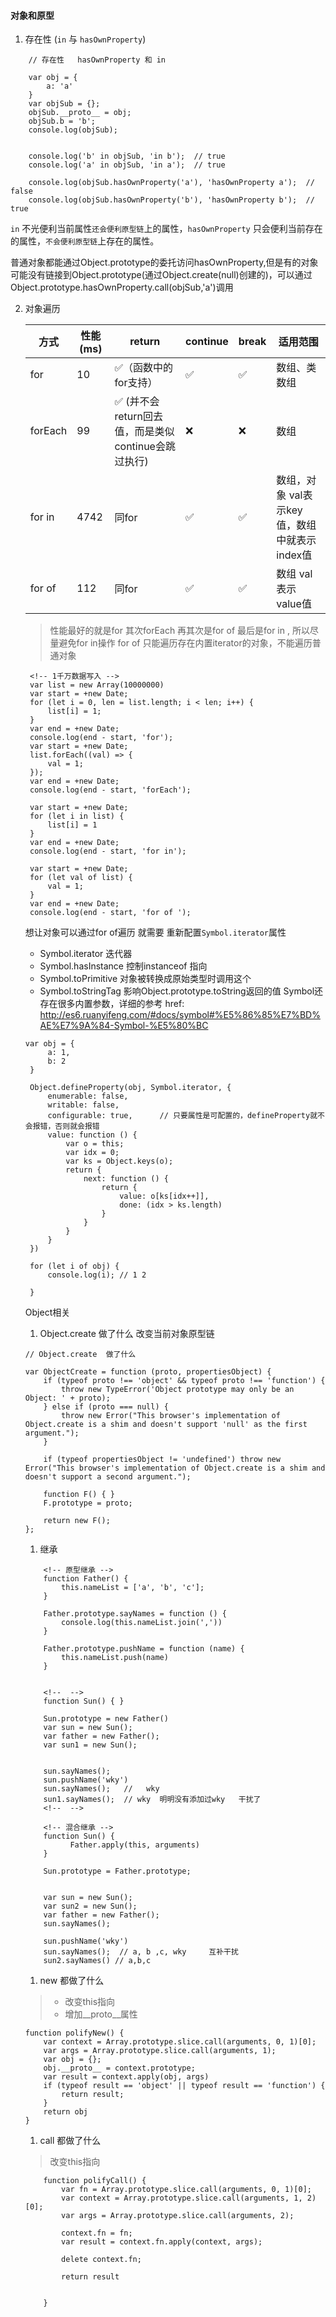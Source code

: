 #### 对象和原型

1. 存在性 (`in` 与 `hasOwnProperty`)
```
    // 存在性   hasOwnProperty 和 in

    var obj = {
        a: 'a'
    }
    var objSub = {};
    objSub.__proto__ = obj;
    objSub.b = 'b';
    console.log(objSub);


    console.log('b' in objSub, 'in b');  // true
    console.log('a' in objSub, 'in a');  // true

    console.log(objSub.hasOwnProperty('a'), 'hasOwnProperty a');  // false
    console.log(objSub.hasOwnProperty('b'), 'hasOwnProperty b');  // true
```

`in` 不光便利当前属性`还会便利原型链`上的属性，`hasOwnProperty` 只会便利当前存在的属性，`不会便利原型链`上存在的属性。

普通对象都能通过Object.prototype的委托访问hasOwnProperty,但是有的对象可能没有链接到Object.prototype(通过Object.create(null)创建的)，可以通过Object.prototype.hasOwnProperty.call(objSub,'a')调用

2. 对象遍历

    | 方式    | 性能(ms) | return                                             | continue | break | 适用范围                                     |
    | ------- | -------- | -------------------------------------------------- | -------- | ----- | -------------------------------------------- |
    | for     | 10       | ✅（函数中的for支持）                               | ✅        | ✅     | 数组、类数组                                 |
    | forEach | 99       | ✅ (并不会return回去值，而是类似continue会跳过执行) | ❌        | ❌     | 数组                                         |
    | for in  | 4742     | 同for                                              | ✅        | ✅     | 数组，对象 val表示key值，数组中就表示index值 |
    | for of  | 112      | 同for                                              | ✅        | ✅     | 数组 val表示value值                          |
    

   > 性能最好的就是for 其次forEach 再其次是for of 最后是for in , 所以尽量避免for in操作
   > for of 只能遍历存在内置iterator的对象，不能遍历普通对象

   ```
    <!-- 1千万数据写入 -->
    var list = new Array(10000000)
    var start = +new Date;
    for (let i = 0, len = list.length; i < len; i++) {
        list[i] = 1;
    }
    var end = +new Date;
    console.log(end - start, 'for');
    var start = +new Date;
    list.forEach((val) => {
        val = 1;
    });
    var end = +new Date;
    console.log(end - start, 'forEach');

    var start = +new Date;
    for (let i in list) {
        list[i] = 1
    }
    var end = +new Date;
    console.log(end - start, 'for in');

    var start = +new Date;
    for (let val of list) {
        val = 1;
    }
    var end = +new Date;
    console.log(end - start, 'for of ');

   ```

   想让对象可以通过for of遍历 就需要 重新配置`Symbol.iterator`属性

    - Symbol.iterator  迭代器
    - Symbol.hasInstance  控制instanceof 指向
    - Symbol.toPrimitive  对象被转换成原始类型时调用这个
    - Symbol.toStringTag  影响Object.prototype.toString返回的值
    Symbol还存在很多内置参数，详细的参考 href: http://es6.ruanyifeng.com/#docs/symbol#%E5%86%85%E7%BD%AE%E7%9A%84-Symbol-%E5%80%BC

   ```
   var obj = {
        a: 1,
        b: 2
    }

    Object.defineProperty(obj, Symbol.iterator, {
        enumerable: false,
        writable: false,
        configurable: true,      // 只要属性是可配置的，defineProperty就不会报错，否则就会报错
        value: function () {
            var o = this;
            var idx = 0;
            var ks = Object.keys(o);
            return {
                next: function () {
                    return {
                        value: o[ks[idx++]],
                        done: (idx > ks.length)
                    }
                }
            }
        }
    })

    for (let i of obj) {
        console.log(i); // 1 2

    }

   ```


   Object相关

   1. Object.create 做了什么  改变当前对象原型链

    ```
    // Object.create  做了什么

    var ObjectCreate = function (proto, propertiesObject) {
        if (typeof proto !== 'object' && typeof proto !== 'function') {
            throw new TypeError('Object prototype may only be an Object: ' + proto);
        } else if (proto === null) {
            throw new Error("This browser's implementation of Object.create is a shim and doesn't support 'null' as the first argument.");
        }

        if (typeof propertiesObject != 'undefined') throw new Error("This browser's implementation of Object.create is a shim and doesn't support a second argument.");

        function F() { }
        F.prototype = proto;

        return new F();
    };
    ```


    1. 继承

    ```
        <!-- 原型继承 -->
        function Father() {
            this.nameList = ['a', 'b', 'c'];
        }

        Father.prototype.sayNames = function () {
            console.log(this.nameList.join(','))
        }

        Father.prototype.pushName = function (name) {
            this.nameList.push(name)
        }


        <!--  -->
        function Sun() { }

        Sun.prototype = new Father() 
        var sun = new Sun();
        var father = new Father();
        var sun1 = new Sun();


        sun.sayNames();
        sun.pushName('wky')
        sun.sayNames();   //   wky
        sun1.sayNames();  // wky  明明没有添加过wky   干扰了
        <!--  -->

        <!-- 混合继承 -->
        function Sun() {
              Father.apply(this, arguments)
        }

        Sun.prototype = Father.prototype;


        var sun = new Sun();
        var sun2 = new Sun();
        var father = new Father();
        sun.sayNames();

        sun.pushName('wky')
        sun.sayNames();  // a, b ,c, wky     互补干扰
        sun2.sayNames() // a,b,c

    ```

    1. new 都做了什么
    >  - 改变this指向
    >  - 增加__proto__属性

    ```
    function polifyNew() {
        var context = Array.prototype.slice.call(arguments, 0, 1)[0];
        var args = Array.prototype.slice.call(arguments, 1);
        var obj = {};
        obj.__proto__ = context.prototype;
        var result = context.apply(obj, args)
        if (typeof result == 'object' || typeof result == 'function') {
            return result;
        }
        return obj
    }
    ```

    1. call 都做了什么
    > 改变this指向

    ```
        function polifyCall() {
            var fn = Array.prototype.slice.call(arguments, 0, 1)[0];
            var context = Array.prototype.slice.call(arguments, 1, 2)[0];
            var args = Array.prototype.slice.call(arguments, 2);

            context.fn = fn;
            var result = context.fn.apply(context, args);

            delete context.fn;

            return result


        }
    ```

